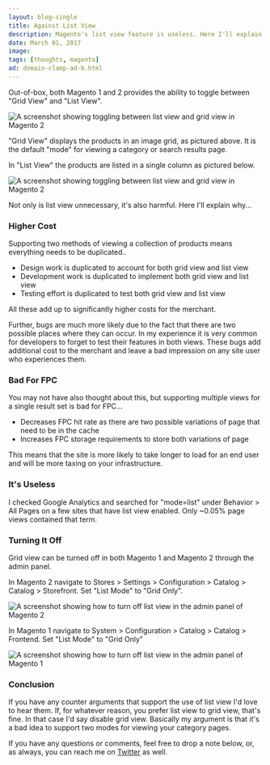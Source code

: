 ```yaml
---
layout: blog-single
title: Against List View
description: Magento's list view feature is useless. Here I'll explain why, and show you how to turn it off.
date: March 01, 2017
image: 
tags: [thoughts, magento]
ad: domain-clamp-ad-b.html
---
```


Out-of-box, both Magento 1 and 2 provides the ability to toggle between "Grid View" and "List View". 

<img
  class="rounded shadow"
  src="/img/blog/against-list-view/magento-2-list-view-grid-view-toggle@1x.jpg"
  srcset="/img/blog/against-list-view/magento-2-list-view-grid-view-toggle@1x.jpg 1x, /img/blog/against-list-view/magento-2-list-view-grid-view-toggle@2x.jpg 2x"
  alt="A screenshot showing toggling between list view and grid view in Magento 2">

"Grid View" displays the products in an image grid, as pictured above. It is the default "mode" for viewing a category or search results page.

In "List View" the products are listed in a single column as pictured below.

<img
  class="rounded shadow"
  src="/img/blog/against-list-view/magento-2-list-view@1x.jpg"
  srcset="/img/blog/against-list-view/magento-2-list-view@1x.jpg 1x, /img/blog/against-list-view/magento-2-list-view@2x.jpg 2x"
  alt="A screenshot showing toggling between list view and grid view in Magento 2">

Not only is list view unnecessary, it's also harmful. Here I'll explain why...

<!-- excerpt_separator -->

### Higher Cost

Supporting two methods of viewing a collection of products means everything needs to be duplicated..

- Design work is duplicated to account for both grid view and list view
- Development work is duplicated to implement both grid view and list view
- Testing effort is duplicated to test both grid view and list view

All these add up to significantly higher costs for the merchant.

Further, bugs are much more likely due to the fact that there are two possible places where they can occur. In my experience it is very common for developers to forget to test their features in both views. These bugs add additional cost to the merchant and leave a bad impression on any site user who experiences them.

### Bad For FPC

You may not have also thought about this, but supporting multiple views for a single result set is bad for FPC...

- Decreases FPC hit rate as there are two possible variations of page that need to be in the cache
- Increases FPC storage requirements to store both variations of page

This means that the site is more likely to take longer to load for an end user and will be more taxing on your infrastructure.

### It's Useless

I checked Google Analytics and searched for "mode=list" under Behavior > All Pages on a few sites that have list view enabled. Only ~0.05% page views contained that term.

### Turning It Off

Grid view can be turned off in both Magento 1 and Magento 2 through the admin panel.

In Magento 2 navigate to Stores > Settings > Configuration > Catalog > Catalog > Storefront. Set "List Mode" to "Grid Only".

<img
  class="rounded shadow"
  src="/img/blog/against-list-view/magento-2-turn-off-list-view@1x.jpg"
  srcset="/img/blog/against-list-view/magento-2-turn-off-list-view@1x.jpg 1x, /img/blog/against-list-view/magento-2-turn-off-list-view@2x.jpg 2x"
  alt="A screenshot showing how to turn off list view in the admin panel of Magento 2">

In Magento 1 navigate to System > Configuration > Catalog > Catalog > Frontend. Set "List Mode" to "Grid Only"

<img
  class="rounded shadow"
  src="/img/blog/against-list-view/magento-1-turn-off-list-view@1x.jpg"
  srcset="/img/blog/against-list-view/magento-1-turn-off-list-view@1x.jpg 1x, /img/blog/against-list-view/magento-1-turn-off-list-view@2x.jpg 2x"
  alt="A screenshot showing how to turn off list view in the admin panel of Magento 1">

### Conclusion

If you have any counter arguments that support the use of list view I'd love to hear them. If, for whatever reason, you prefer list view to grid view, that's fine. In that case I'd say disable grid view. Basically my argument is that it's a bad idea to support two modes for viewing your category pages.

If you have any questions or comments, feel free to drop a note below, or, as always, you can reach me on [Twitter](http://twitter.com/maxpchadwick) as well.